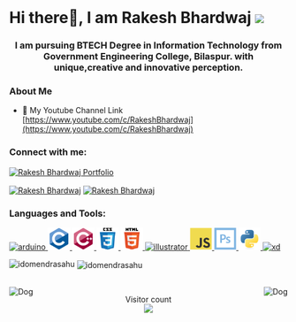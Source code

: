  <img src="">
 
<h1 align="left">Hi there👋, I am Rakesh Bhardwaj  <img src="ironman2.png" width="200"></h1> 

<h3 align="center">I am pursuing BTECH Degree in Information Technology from Government Engineering College, Bilaspur. with unique,creative and innovative perception.</h3>

### About Me

- 📝 My Youtube Channel Link [https://www.youtube.com/c/RakeshBhardwaj](https://www.youtube.com/c/RakeshBhardwaj)

<h3 align="left">Connect with me:</h3>
<p align="left">

 <a href="https://www.RakeshBhardwajPortfolio.ga" target="blank"><img align="center" src="https://img.icons8.com/emoji/344/rocket-emji.png" alt="Rakesh Bhardwaj Portfolio" height="30" width="40" /></a>
</p>
<a href="https://www.linkedin.com/in/developer-rakesh-bhardwaj/" target="blank"><img align="center" src="https://cdn.jsdelivr.net/npm/simple-icons@3.0.1/icons/linkedin.svg" alt="Rakesh Bhardwaj" height="30" width="40" /></a>
<a href="https://www.youtube.com/c/RakeshBhardwaj" target="blank"><img align="center" src="https://cdn.jsdelivr.net/npm/simple-icons@3.0.1/icons/youtube.svg" alt="Rakesh Bhardwaj" height="30" width="40" /></a>


<h3 align="left">Languages and Tools:</h3>
<p align="left"> <a href="https://www.arduino.cc/" target="_blank"> <img src="https://cdn.worldvectorlogo.com/logos/arduino-1.svg" alt="arduino" width="40" height="40"/> </a> <a href="https://www.cprogramming.com/" target="_blank"> <img src="https://raw.githubusercontent.com/devicons/devicon/master/icons/c/c-original.svg" alt="c" width="40" height="40"/> </a> <a href="https://www.w3schools.com/cpp/" target="_blank"> <img src="https://raw.githubusercontent.com/devicons/devicon/master/icons/cplusplus/cplusplus-original.svg" alt="cplusplus" width="40" height="40"/> </a> <a href="https://www.w3schools.com/css/" target="_blank"> <img src="https://raw.githubusercontent.com/devicons/devicon/master/icons/css3/css3-original-wordmark.svg" alt="css3" width="40" height="40"/> </a> <a href="https://www.w3.org/html/" target="_blank"> <img src="https://raw.githubusercontent.com/devicons/devicon/master/icons/html5/html5-original-wordmark.svg" alt="html5" width="40" height="40"/> </a> <a href="https://www.adobe.com/in/products/illustrator.html" target="_blank"> <img src="https://www.vectorlogo.zone/logos/adobe_illustrator/adobe_illustrator-icon.svg" alt="illustrator" width="40" height="40"/> </a> <a href="https://developer.mozilla.org/en-US/docs/Web/JavaScript" target="_blank"> <img src="https://raw.githubusercontent.com/devicons/devicon/master/icons/javascript/javascript-original.svg" alt="javascript" width="40" height="40"/> </a> <a href="https://www.photoshop.com/en" target="_blank"> <img src="https://raw.githubusercontent.com/devicons/devicon/master/icons/photoshop/photoshop-line.svg" alt="photoshop" width="40" height="40"/> </a> <a href="https://www.python.org" target="_blank"> <img src="https://raw.githubusercontent.com/devicons/devicon/master/icons/python/python-original.svg" alt="python" width="40" height="40"/> </a> <a href="https://www.adobe.com/products/xd.html" target="_blank"> <img src="https://cdn.worldvectorlogo.com/logos/adobe-xd.svg" alt="xd" width="40" height="40"/> </a> </p>

<p><img align="left" src="https://github-readme-stats.vercel.app/api/top-langs?username=idomendrasahu&show_icons=true&locale=en&layout=compact" alt="idomendrasahu" /></p>

<p>&nbsp;<img align="center" src="https://github-readme-stats.vercel.app/api?username=idomendrasahu&show_icons=true&locale=en" alt="idomendrasahu" /></p>

</h3>
<br>
<img align="left" alt="Dog" width="" src="ironman.gif" />
<img align="right" alt="Dog" width="" src="ironman.gif" />
<p align="center"> 
  Visitor count<br>
  <img src="https://profile-counter.glitch.me/idomendrasahu/count.svg" />
</p>
